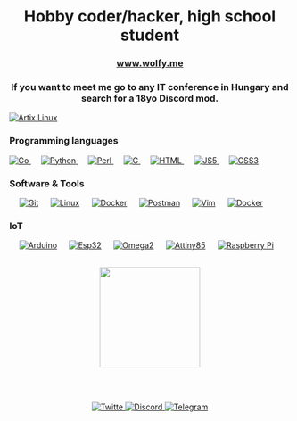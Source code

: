 <h1 align="center">Hobby coder/hacker, high school student</h1>
<h3 align="center"><a href="https://wolfy.me" target="blank">www.wolfy.me</a></h3>

<h3 align="center">If you want to meet me go to any IT conference in Hungary and search for a 18yo Discord mod.</h3>

<a href="https://artixlinux.org/">
<img alt="Artix Linux" src="https://img.shields.io/badge/Artix%20Linux-1793D1?style=for-the-badge&logo=Artix%20Linux&logoColor=white">
</a>  

### Programming languages

<p align="left"> 
<a href="https://go.dev/">
    <img alt="Go" src="https://img.shields.io/badge/Go-6AD7E5?style=for-the-badge&logo=go&logoColor=white"/>
</a>
&emsp;
<a href="https://python.org/">
    <img alt="Python" src="https://img.shields.io/badge/Python-3671A3?style=for-the-badge&logo=python&logoColor=yellow"/>
</a>
&emsp;
<a href="https://www.perl.org/">
    <img alt="Perl" src="https://img.shields.io/badge/Perl-41436D?style=for-the-badge&logo=perl&logoColor=white"/>
</a>
&emsp;
<a href="https://en.wikipedia.org/wiki/C_(programming_language)">
    <img alt="C" src="https://img.shields.io/badge/Clang-A9BACD?style=for-the-badge&logo=c&logoColor=white"/>
</a>
&emsp;
<a href="https://html.com/">
    <img alt="HTML" src="https://img.shields.io/badge/HTML5-E34F26?style=for-the-badge&logo=html5&logoColor=white"/>
</a>
&emsp;
<a href="https://www.javascript.com/">
    <img alt="JS5" src="https://img.shields.io/badge/JavaScript-F7DF1E?style=for-the-badge&logo=javascript&logoColor=black"/>
</a>
&emsp;
<a href="https://developer.mozilla.org/en-US/docs/Web/CSS">
    <img alt="CSS3" src="https://img.shields.io/badge/CSS3-1572B6?style=for-the-badge&logo=css3&logoColor=white"/>
</a>
</p>

 ### Software & Tools
 
<p>
  &emsp;
    <a href="https://git-scm.com/">
    <img alt="Git" src="https://img.shields.io/badge/Git-F05032?style=for-the-badge&logo=git&logoColor=white"></a>
  &emsp;
    <a href="https://www.linux.org/">
    <img alt="Linux" src="https://img.shields.io/badge/Linux-FCC624?style=for-the-badge&logo=linux&logoColor=black"></a>
    &emsp;
    <a href="https://www.docker.com/">
    <img alt="Docker" src="https://img.shields.io/badge/Docker-2CA5E0?style=for-the-badge&logo=docker&logoColor=white"></a>
     &emsp;
    <a href="https://www.postman.com/">
    <img alt="Postman" src="https://img.shields.io/badge/Postman-FF6C37?style=for-the-badge&logo=Postman&logoColor=white"></a>
    &emsp;
    <a href="https://www.vim.org/">
    <img alt="Vim" src="https://img.shields.io/badge/Vim-019833?style=for-the-badge&logo=Vim&logoColor=white"></a>
    &emsp;
    <a href="https://www.dagger.io/">
    <img alt="Docker" src="https://img.shields.io/badge/Dagger-4064FC?style=for-the-badge&logo=dagger&logoColor=white"></a>
    &emsp;
    &emsp;
    
</p>

 ### IoT
 
<p>
    &emsp;
    <a href="https://www.arduino.cc/">
    <img alt="Arduino" src="https://img.shields.io/badge/Arduino-1A979D?style=for-the-badge&logoColor=white"></a>
    &emsp;
    <a href="https://www.espressif.com/en/products/socs/esp32">
    <img alt="Esp32" src="https://img.shields.io/badge/ESP32-D7352B?style=for-the-badge&logoColor=white"></a>
    &emsp;
    <a href="https://onion.io/omega2/">
    <img alt="Omega2" src="https://img.shields.io/badge/Omega2-7D4053?style=for-the-badge&logoColor=white"></a>
    &emsp;
    <a href="https://www.microchip.com/en-us/product/ATtiny85">
    <img alt="Attiny85" src="https://img.shields.io/badge/Attiny85-0000A0?style=for-the-badge&logoColor=white"></a>
    &emsp;
    <a href="https://www.raspberrypi.com/">
    <img alt="Raspberry Pi" src="https://img.shields.io/badge/Raspberry_Pi-C7053D?style=for-the-badge&logo=raspberrypi&logoColor=white"></a>
    &emsp;
    &emsp;
    
</p>

<p align="center">
<a href="https://github.com/karak1974">
    <img height="180em" src="https://github-readme-stats-eight-theta.vercel.app/api/top-langs/?username=karak1974&theme=onedark&layout=compact"/>
</a>
</p>
<br><br>

<p align="center">
<a href="https://twitter.com/wolfy_42" target="blank">
    <img src="https://img.shields.io/badge/Twitter-00AAEE?style=for-the-badge&logo=twitter&logoColor=white" alt="Twitte"/>
</a>
<a href="https://discords.com/bio/p/wolfylink" target="blank">
    <img src="https://img.shields.io/badge/Discord-7389DC?style=for-the-badge&logo=discord&logoColor=white" alt="Discord"/>
</a>
<a href="https://t.me/wolfy_42" target="blank">
    <img src="https://img.shields.io/badge/Telegram-0088CC?style=for-the-badge&logo=telegram&logoColor=white" alt="Telegram"/>
</a>
</p>

